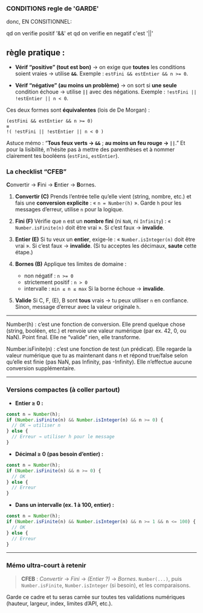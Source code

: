### CONDITIONS regle de 'GARDE'

donc, EN CONSITIONNEL: 

  qd on verifie positif '&&' et qd on verifie en negatif c'est '||'



## règle pratique :

* **Vérif “positive” (tout est bon)** → on exige que **toutes** les conditions soient vraies
  → utilise **`&&`**.
  Exemple : `estFini && estEntier && n >= 0`.

* **Vérif “négative” (au moins un problème)** → on sort si **une seule** condition échoue
  → utilise **`||`** avec des négations.
  Exemple : `!estFini || !estEntier || n < 0`.

Ces deux formes sont **équivalentes** (lois de De Morgan) :

```
(estFini && estEntier && n >= 0)
≡
!( !estFini || !estEntier || n < 0 )
```

Astuce mémo :
“**Tous feux verts → `&&`** ; **au moins un feu rouge → `||`**.”
Et pour la lisibilité, n’hésite pas à mettre des parenthèses et à nommer clairement tes booléens (`estFini`, `estEntier`).


### La checklist “CFEB”

**C**onvertir → **F**ini → **E**ntier → **B**ornes.

1. **Convertir (C)**
   Prends l’entrée telle qu’elle vient (string, nombre, etc.) et fais une **conversion explicite** :
   « `n = Number(h)` ».
   Garde `h` pour les messages d’erreur, utilise `n` pour la logique.

2. **Fini (F)**
   Vérifie que `n` est un **nombre fini** (ni `NaN`, ni `Infinity`) :
   « `Number.isFinite(n)` doit être vrai ».
   Si c’est faux → **invalide**.

3. **Entier (E)**
   Si tu veux un **entier**, exige-le :
   « `Number.isInteger(n)` doit être vrai ».
   Si c’est faux → **invalide**.
   (Si tu acceptes les décimaux, **saute** cette étape.)

4. **Bornes (B)**
   Applique tes limites de domaine :

   * non négatif : `n >= 0`
   * strictement positif : `n > 0`
   * intervalle : `min ≤ n ≤ max`
     Si la borne échoue → **invalide**.

5. **Valide**
   Si C, F, (E), B sont **tous** vrais → tu peux utiliser `n` en confiance. Sinon, message d’erreur avec la valeur originale `h`.

---
Number(h) : c’est une fonction de conversion. Elle prend quelque chose (string, booléen, etc.) et renvoie une valeur numérique (par ex. 42, 0, ou NaN). Point final. Elle ne “valide” rien, elle transforme.

Number.isFinite(n) : c’est une fonction de test (un prédicat). Elle regarde la valeur numérique que tu as maintenant dans n et répond true/false selon qu’elle est finie (pas NaN, pas Infinity, pas -Infinity). Elle n’effectue aucune conversion supplémentaire.

---


### Versions compactes (à coller partout)

* **Entier ≥ 0 :**

```js
const n = Number(h);
if (Number.isFinite(n) && Number.isInteger(n) && n >= 0) {
  // OK → utiliser n
} else {
  // Erreur → utiliser h pour le message
}
```

* **Décimal ≥ 0 (pas besoin d’entier) :**

```js
const n = Number(h);
if (Number.isFinite(n) && n >= 0) {
  // OK
} else {
  // Erreur
}
```

* **Dans un intervalle (ex. 1 à 100, entier) :**

```js
const n = Number(h);
if (Number.isFinite(n) && Number.isInteger(n) && n >= 1 && n <= 100) {
  // OK
} else {
  // Erreur
}
```

---

### Mémo ultra-court à retenir

> **CFEB** : *Convertir* → *Fini* → *(Entier ?)* → *Bornes*.
> `Number(...)`, puis `Number.isFinite`, `Number.isInteger` (si besoin), et les comparaisons.

Garde ce cadre et tu seras carrée sur toutes tes validations numériques (hauteur, largeur, index, limites d’API, etc.).
